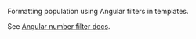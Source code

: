 Formatting population using Angular filters in templates.

See [Angular number filter docs](http://docs.angularjs.org/api/ng/filter/number).
